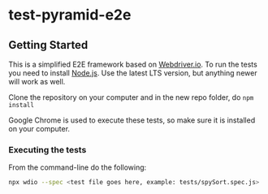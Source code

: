 # test-pyramid-e2e

## Getting Started

This is a simplified E2E framework based on [Webdriver.io](https://webdriver.io). To run the tests you need to install [Node.js](https://nodejs.org/en). Use the latest LTS version, but anything newer will work as well.

Clone the repository on your computer and in the new repo folder, do `npm install`

Google Chrome is used to execute these tests, so make sure it is installed on your computer.

### Executing the tests

From the command-line do the following:

```bash
npx wdio --spec <test file goes here, example: tests/spySort.spec.js>
```
